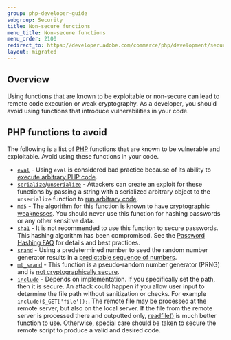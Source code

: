 ```yaml
---
group: php-developer-guide
subgroup: Security
title: Non-secure functions
menu_title: Non-secure functions
menu_order: 2100
redirect_to: https://developer.adobe.com/commerce/php/development/security/non-secure-functions/
layout: migrated
---
```


## Overview

Using functions that are known to be exploitable or non-secure can lead to remote code execution or weak cryptography.
As a developer, you should avoid using functions that introduce vulnerabilities in your code.

## PHP functions to avoid

The following is a list of [PHP](https://glossary.magento.com/php) functions that are known to be vulnerable and exploitable.
Avoid using these functions in your code.

*  [`eval`](https://php.net/manual/en/function.eval.php) - Using `eval` is considered bad practice because of its ability to [execute arbitrary PHP code](https://cheatsheetseries.owasp.org/cheatsheets/Injection_Prevention_Cheat_Sheet.html).
*  [`serialize`](https://php.net/manual/en/function.serialize.php)/[`unserialize`](https://php.net/manual/en/function.unserialize.php) - Attackers can create an exploit for these functions by passing a string with a serialized arbitrary object to the `unserialize` function to [run arbitrary code](https://www.owasp.org/index.php/PHP_Object_Injection).
*  [`md5`](https://php.net/manual/en/function.md5.php) - The algorithm for this function is known to have [cryptographic weaknesses](https://www.owasp.org/index.php/Guide_to_Cryptography#Hashes).
   You should never use this function for hashing passwords or any other sensitive data.
*  [`sha1`](https://www.php.net/manual/en/function.sha1.php) - It is not recommended to use this function to secure passwords. This hashing algorithm has been compromised.
   See the [Password Hashing FAQ](https://www.php.net/manual/en/faq.passwords.php#faq.passwords.fasthash) for details and best practices.
*  [`srand`](https://php.net/manual/en/function.srand.php) - Using a predetermined number to seed the random number generator results in a [predictable sequence of numbers](https://softwareengineering.stackexchange.com/questions/76229/predicting-the-output-of-phps-rand).
*  [`mt_srand`](https://php.net/manual/en/function.mt-rand.php) - This function is a pseudo-random number generator (PRNG) and is [not cryptographically secure](https://phpsecurity.readthedocs.io/en/latest/Insufficient-Entropy-For-Random-Values.html).
*  [`include`](https://www.php.net/manual/en/function.include.php) - Depends on implementation. If you specifically set the path, then it is secure. An attack could happen if you allow user input to determine the file path without sanitization or checks. For example `include($_GET['file']);`. The remote file may be processed at the remote server, but also on the local server. If the file from the remote server is processed there and outputted only, [readfile()](https://www.php.net/manual/en/function.readfile.php) is much better function to use. Otherwise, special care should be taken to secure the remote script to produce a valid and desired code.
